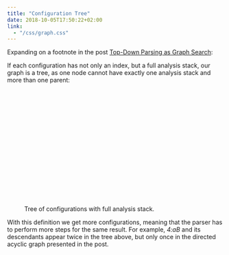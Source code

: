 ```yaml
---
title: "Configuration Tree"
date: 2018-10-05T17:50:22+02:00
link:
  - "/css/graph.css"
---
```


Expanding on a footnote in the post [Top-Down Parsing as Graph Search](/posts/top-down-parsing-as-graph-search): 

If each configuration has not only an index, but a full analysis stack, our graph is a tree, as one node cannot have exactly one analysis stack and more than one parent:

<figure class="half-full">
<svg id="tree" width="1000" height="600"></svg>
<figcaption><p>Tree of configurations with full analysis stack.</p></figcaption>
</figure>

With this definition we get more configurations, meaning that the parser has to perform more steps for the same result. For example, *4:aB* and its descendants appear twice in the tree above, but only once in the directed acyclic graph presented in the post.

<script src="/lib/d3/d3.min.js"></script>
<script src="/js/config_tree.js"></script>
